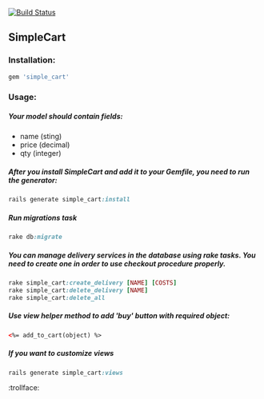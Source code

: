 [![Build Status](https://travis-ci.org/leksster/SimpleCart-engine.svg?branch=master)](https://travis-ci.org/leksster/SimpleCart-engine)

## SimpleCart

### Installation:

```ruby
gem 'simple_cart'
```

### Usage:

##### Your model should contain fields:
  - name (sting)
  - price (decimal)
  - qty (integer)

##### After you install SimpleCart and add it to your Gemfile, you need to run the generator:
```ruby
rails generate simple_cart:install
```

##### Run migrations task
```ruby
rake db:migrate
```

##### You can manage delivery services in the database using rake tasks. You need to create one in order to use checkout procedure properly.
```ruby
rake simple_cart:create_delivery [NAME] [COSTS]
rake simple_cart:delete_delivery [NAME]
rake simple_cart:delete_all
```

##### Use view helper method to add 'buy' button with required object:
```html
<%= add_to_cart(object) %>
```

##### If you want to customize views
```ruby
rails generate simple_cart:views
```
:trollface:
